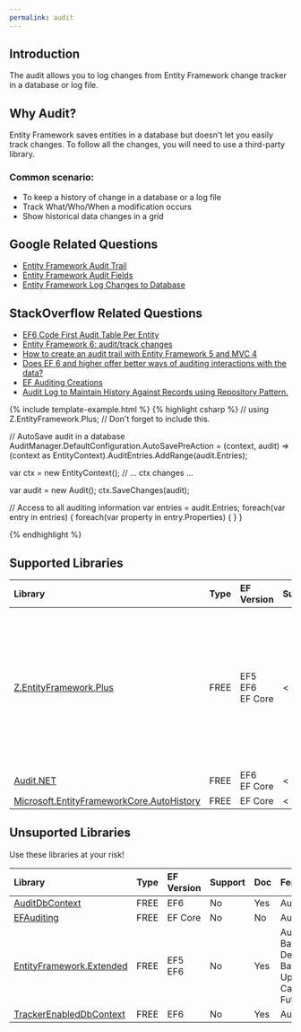 ```yaml
---
permalink: audit 
---
```


## Introduction

The audit allows you to log changes from Entity Framework change tracker in a database or log file. 

## Why Audit?

Entity Framework saves entities in a database but doesn't let you easily track changes. To follow all the changes, you will need to use a third-party library.

### Common scenario:

 - To keep a history of change in a database or a log file
 - Track What/Who/When a modification occurs
 - Show historical data changes in a grid

## Google Related Questions

 - [Entity Framework Audit Trail](https://www.google.com/search?q=entity+framework+audit+trail)
 - [Entity Framework Audit Fields](https://www.google.com/search?q=entity+framework+audit+fields)
 - [Entity Framework Log Changes to Database](https://www.google.com/search?q=entity+framework+log+changes+to+database)

## StackOverflow Related Questions

 - [EF6 Code First Audit Table Per Entity](https://stackoverflow.com/questions/30714466/ef6-code-first-audit-table-per-entity)
 - [Entity Framework 6: audit/track changes](https://stackoverflow.com/questions/26355486/entity-framework-6-audit-track-changes)
 - [How to create an audit trail with Entity Framework 5 and MVC 4](https://stackoverflow.com/questions/20961489/how-to-create-an-audit-trail-with-entity-framework-5-and-mvc-4)
 - [Does EF 6 and higher offer better ways of auditing interactions with the data?](https://stackoverflow.com/questions/37446134/does-ef-6-and-higher-offer-better-ways-of-auditing-interactions-with-the-data)
 - [EF Auditing Creations](https://stackoverflow.com/questions/35221339/ef-auditing-creations)
 - [Audit Log to Maintain History Against Records using Repository Pattern.](https://stackoverflow.com/questions/35177121/audit-log-to-maintain-history-against-records-using-repository-pattern)

{% include template-example.html %} 
{% highlight csharp %}
// using Z.EntityFramework.Plus; // Don't forget to include this.

// AutoSave audit in a database
AuditManager.DefaultConfiguration.AutoSavePreAction = (context, audit) =>
         (context as EntityContext).AuditEntries.AddRange(audit.Entries);

var ctx = new EntityContext();
// ... ctx changes ...

var audit = new Audit();
ctx.SaveChanges(audit);

// Access to all auditing information
var entries = audit.Entries;
foreach(var entry in entries)
{
    foreach(var property in entry.Properties)
    {
    }
}

{% endhighlight %}

## Supported Libraries

|Library	|Type	|EF Version	|Support	|Doc	|Features|
|:----------|:----------|:----------|:----------|:----------|:----------|
|[Z.EntityFramework.Plus](/ef-plus)	|FREE	|EF5<br>EF6<br>EF Core|	< 1 Day	|Yes    |Audit<br>Batch Delete<br>Batch Update<br>Cache<br>Deferred Query<br>Filter<br>Future<br>Include Filter<br>Include Optimized|
|[Audit.NET](/audit-net)	|FREE	|EF6<br>EF Core	|< 1 Day	|Yes    |Audit  |
|[Microsoft.EntityFrameworkCore.AutoHistory](/auto-history)	|FREE	|EF Core	|< 1 Day	|No	    | Audit |

## Unsuported Libraries

Use these libraries at your risk!

|Library	|Type	|EF Version	|Support	|Doc	|Features |
|:--------- |:--------- |:--------- |:--------- |:--------- |:--------- |
|[AuditDbContext](/audit-dbcontext)	|FREE	|EF6	|No |Yes    |Audit  |
|[EFAuditing](https://github.com/johannbrink/EFAuditing)	|FREE	|EF Core	|No	    |No |Audit  |
|[EntityFramework.Extended](https://github.com/zzzprojects/EntityFramework.Extended)	|FREE	|EF5<br>EF6	|No	    |Yes    |Audit<br>Batch Delete<br>Batch Update<br>Cache<br>Future|
|[TrackerEnabledDbContext](https://github.com/bilal-fazlani/tracker-enabled-dbcontext)	|FREE	|EF6	|No	    |Yes	|Audit  |
